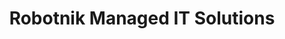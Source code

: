 ---
title: "Robotnik Managed IT Solutions"
url: /antigonish/robotnik-managed-it-solutions/
shop: computer
---